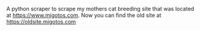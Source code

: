 A python scraper to scrape my mothers cat breeding site that was located at https://www.migotos.com. Now you can find the old site at https://oldsite.migotos.com

